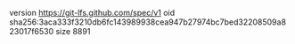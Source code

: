 version https://git-lfs.github.com/spec/v1
oid sha256:3aca333f3210db6fc143989938cea947b27974bc7bed32208509a823017f6530
size 8891

